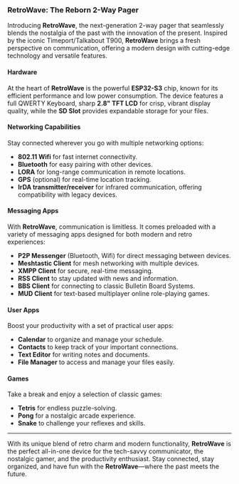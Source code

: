 ### **RetroWave: The Reborn 2-Way Pager**

Introducing **RetroWave**, the next-generation 2-way pager that seamlessly blends the nostalgia of the past with the innovation of the present. Inspired by the iconic Timeport/Talkabout T900, **RetroWave** brings a fresh perspective on communication, offering a modern design with cutting-edge technology and versatile features.

#### **Hardware**
At the heart of **RetroWave** is the powerful **ESP32-S3** chip, known for its efficient performance and low power consumption. The device features a full QWERTY Keyboard, sharp **2.8" TFT LCD** for crisp, vibrant display quality, while the **SD Slot** provides expandable storage for your files.

#### **Networking Capabilities**
Stay connected wherever you go with multiple networking options:
- **802.11 Wifi** for fast internet connectivity.
- **Bluetooth** for easy pairing with other devices.
- **LORA** for long-range communication in remote locations.
- **GPS** (optional) for real-time location tracking.
- **IrDA transmitter/receiver** for infrared communication, offering compatibility with legacy devices.

#### **Messaging Apps**
With **RetroWave**, communication is limitless. It comes preloaded with a variety of messaging apps designed for both modern and retro experiences:
- **P2P Messenger** (Bluetooth, Wifi) for direct messaging between devices.
- **Meshtastic Client** for mesh networking with multiple devices.
- **XMPP Client** for secure, real-time messaging.
- **RSS Client** to stay updated with news and information.
- **BBS Client** for connecting to classic Bulletin Board Systems.
- **MUD Client** for text-based multiplayer online role-playing games.

#### **User Apps**
Boost your productivity with a set of practical user apps:
- **Calendar** to organize and manage your schedule.
- **Contacts** to keep track of your important connections.
- **Text Editor** for writing notes and documents.
- **File Manager** to access and manage your files easily.

#### **Games**
Take a break and enjoy a selection of classic games:
- **Tetris** for endless puzzle-solving.
- **Pong** for a nostalgic arcade experience.
- **Snake** to challenge your reflexes and skills.

---

With its unique blend of retro charm and modern functionality, **RetroWave** is the perfect all-in-one device for the tech-savvy communicator, the nostalgic gamer, and the productivity enthusiast. Stay connected, stay organized, and have fun with the **RetroWave**—where the past meets the future.
